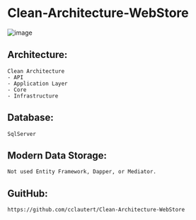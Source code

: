 # Clean-Architecture-WebStore

![image](https://github.com/cclautert/Clean-Architecture-WebStore/assets/14001285/5ce9b3bc-77d8-4326-901e-e64b3a454ffb)

## Architecture: 
    Clean Architecture
    - API
    - Application Layer
    - Core
    - Infrastructure

## Database: 
    SqlServer

## Modern Data Storage:
    Not used Entity Framework, Dapper, or Mediator.

## GuitHub: 
    https://github.com/cclautert/Clean-Architecture-WebStore
